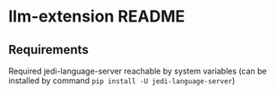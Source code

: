 # llm-extension README

## Requirements

Required jedi-language-server reachable by system variables (can be installed by command `pip install -U jedi-language-server`)

